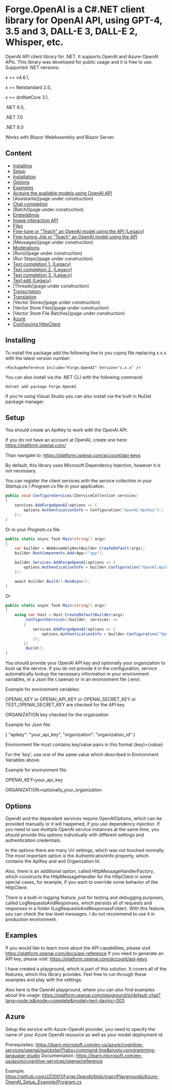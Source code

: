 # Forge.OpenAI is a C#.NET client library for OpenAI API, using GPT-4, 3.5 and 3, DALL-E 3, DALL-E 2, Whisper, etc.
OpenAI API client library for .NET. It supports OpenAI and Azure-OpenAI APIs. This library was developed for public usage and it is free to use.
Supported .NET versions:

x >= v4.6.1,

x >= Netstandard 2.0,

x >= dotNetCore 3.1,

.NET 6.0,

.NET 7.0

.NET 8.0

Works with Blazor WebAssembly and Blazor Server.


## Content

 * [Installing](#Installing)
 * [Setup](#Setup)
 * [Installation](#install-from-nuget)
 * [Options](#Options)
 * [Examples](#Examples)
 * [Acquire the available models using OoenAI API](https://github.com/JZO001/Forge.OpenAI/wiki/Acquire-the-available-models-using-OpenAI-API)
 * [Assistants](page under construction)
 * [Chat completion](https://github.com/JZO001/Forge.OpenAI/wiki/Chat-completion)
 * [Batch](page under construction)
 * [Embeddings](https://github.com/JZO001/Forge.OpenAI/wiki/Embeddings)
 * [Image interaction API](https://github.com/JZO001/Forge.OpenAI/wiki/Image-interaction-API)
 * [Files](https://github.com/JZO001/Forge.OpenAI/wiki/Files)
 * [Fine-tune or "Teach" an OpenAI model using the API (Legacy)](https://github.com/JZO001/Forge.OpenAI/wiki/Fine-tune-or-%22Teach%22-an-OpenAI-model-using-the-API-(Legacy))
 * [Fine-tuning Job or "Teach" an OpenAI model using the API](https://github.com/JZO001/Forge.OpenAI/wiki/Fine-tuning-jobs-or-%22Teach%22-an-OpenAI-model-using-the-API)
 * [Messages](page under construction)
 * [Moderations](https://github.com/JZO001/Forge.OpenAI/wiki/Moderations)
 * [Runs](page under construction)
 * [Run Steps](page under construction)
 * [Text completion 1. (Legacy)](https://github.com/JZO001/Forge.OpenAI/wiki/Text-completion-1.-(Legacy))
 * [Text completion 2. (Legacy)](https://github.com/JZO001/Forge.OpenAI/wiki/Text-completion-2.-(Legacy))
 * [Text completion 3. (Legacy)](https://github.com/JZO001/Forge.OpenAI/wiki/Text-completion-3.-(Legacy))
 * [Text edit (Legacy)](https://github.com/JZO001/Forge.OpenAI/wiki/Text-edit-(Legacy))
 * [Threads](page under construction)
 * [Transcription](https://github.com/JZO001/Forge.OpenAI/wiki/Transcription)
 * [Translation](https://github.com/JZO001/Forge.OpenAI/wiki/Translation)
 * [Vector Stores](page under construction)
 * [Vector Store Files](page under construction)
 * [Vector Store File Batches](page under construction)
 * [Azure](#azure)
 * [Configuring HttpClient](https://github.com/JZO001/Forge.OpenAI/wiki/Configuring-HttpClient)


## Installing

To install the package add the following line to you csproj file replacing x.x.x with the latest version number:

```
<PackageReference Include="Forge.OpenAI" Version="x.x.x" />
```

You can also install via the .NET CLI with the following command:

```
dotnet add package Forge.OpenAI
```

If you're using Visual Studio you can also install via the built in NuGet package manager.

## Setup

You should create an ApiKey to work with the OpenAI API.

If you do not have an account at OpenAI, create one here:
https://platform.openai.com/

Than navigate to:
https://platform.openai.com/account/api-keys



By default, this library uses Microsoft Dependency Injection, however it is not necessary.

You can register the client services with the service collection in your _Startup.cs_ / _Program.cs_ file in your application.

```c#
public void ConfigureServices(IServiceCollection services)
{
    services.AddForgeOpenAI(options => {
        options.AuthenticationInfo = Configuration["OpenAI:ApiKey"]!;
    });
}
``` 

Or in your _Program.cs_ file.

```c#
public static async Task Main(string[] args)
{
    var builder = WebAssemblyHostBuilder.CreateDefault(args);
    builder.RootComponents.Add<App>("app");

    builder.Services.AddForgeOpenAI(options => {
        options.AuthenticationInfo = builder.Configuration["OpenAI:ApiKey"]!;
    });

    await builder.Build().RunAsync();
}
```

Or

```c#
public static async Task Main(string[] args)
{
    using var host = Host.CreateDefaultBuilder(args)
        .ConfigureServices((builder, services) =>
        {
            services.AddForgeOpenAI(options => {
                options.AuthenticationInfo = builder.Configuration["OpenAI:ApiKey"]!;
            });
        })
        .Build();
}
```

You should provide your OpenAI API key and optionally your organization to boot up the service.
If you do not provide it in the configuration, service automatically lookup the necessary
information in your environment variables, in a Json file (.openai) or
in an environment file (.env).

Example for environment variables:

OPENAI_KEY or OPENAI_API_KEY or OPENAI_SECRET_KEY or TEST_OPENAI_SECRET_KEY are checked for the API key

ORGANIZATION key checked for the organzation


Example for Json file:

{
    "apikey": "your_api_key",
    "organization": "organization_id"
}


Environment file must contains key/value pairs in this format {key}={value}

For the '_key_', use one of the same value which described in Environment Variables above.

Example for environment file:

OPENAI_KEY=your_api_key

ORGANIZATION=optionally_your_organization


## Options

OpenAI and the dependent services require OpenAIOptions, which can be provided manually or it will happened,
if you use dependency injection. If you need to use multiple OpenAI service instances at the same time,
you should provide this options individually with different settings and authentication credentials.

In the options there are many Uri settings, which was not touched normally. The most important option
is the AuthenticationInfo property, which contains the ApiKey and and Organization Id.

Also, there is an additional option, called HttpMessageHandlerFactory, which constructs the HttpMessageHandler
for the HttpClient in some special cases, for example, if you want to override some behavior of the HttpClient.

There is a built-in logging feature, just for testing and debugging purposes, called LogRequestsAndResponses,
which persists all of requests and responses in a folder (LogRequestsAndResponsesFolder). With this feature,
you can check the low level messages. I do not recommend to use it in production environment.


## Examples

If you would like to learn more about the API capabilities, please visit https://platform.openai.com/docs/api-reference
If you need to generate an API key, please visit: https://platform.openai.com/account/api-keys

I have created a playground, which is part of this solution. It covers all of the features, which this library provides.
Feel free to run through these examples and play with the settings.

Also here is the OpenAI playground, where you can also find examples about the usage:
https://platform.openai.com/playground/p/default-chat?lang=node.js&mode=complete&model=text-davinci-003


## Azure

Setup the service with Azure-OpenAI provider, you need to specify the name of your Azure OpenAI resource as well as your model deployment id.

Prerequisites: https://learn.microsoft.com/en-us/azure/cognitive-services/openai/quickstart?tabs=command-line&pivots=programming-language-studio
Documentation: https://learn.microsoft.com/en-us/azure/cognitive-services/openai/reference

Example: https://github.com/JZO001/Forge.OpenAI/blob/main/Playgrounds/Azure-OpenAI_Setup_Example/Program.cs
